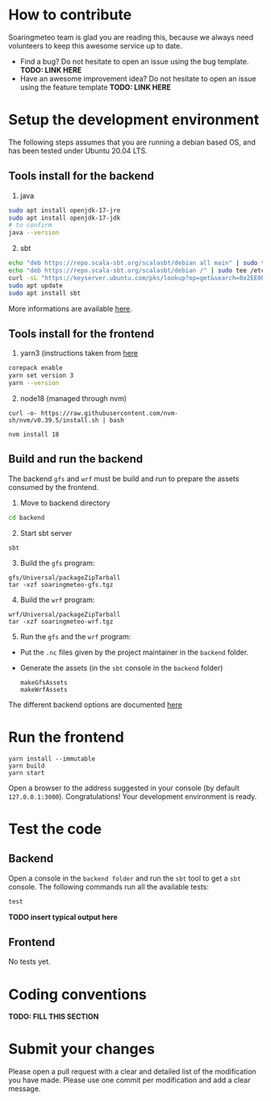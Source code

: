 # How to contribute

Soaringmeteo team is glad you are reading this, because we always need volunteers
to keep this awesome service up to date.

* Find a bug? Do not hesitate to open an issue using the bug template. **TODO: LINK HERE**
* Have an awesome improvement idea? Do not hesitate to open an issue using the feature template **TODO: LINK HERE**

# Setup the development environment

The following steps assumes that you are running a debian based OS, and has been tested under Ubuntu 20.04 LTS.

## Tools install for the  backend

1. java

```bash
sudo apt install openjdk-17-jre
sudo apt install openjdk-17-jdk
# to confirm
java --version
```

2. sbt

```bash
echo "deb https://repo.scala-sbt.org/scalasbt/debian all main" | sudo tee /etc/apt/sources.list.d/sbt.list
echo "deb https://repo.scala-sbt.org/scalasbt/debian /" | sudo tee /etc/apt/sources.list.d/sbt_old.list
curl -sL "https://keyserver.ubuntu.com/pks/lookup?op=get&search=0x2EE0EA64E40A89B84B2DF73499E82A75642AC823" | sudo apt-key add
sudo apt update
sudo apt install sbt
```

More informations are available [here](https://scala-sbt.org).

## Tools install for the  frontend

1. yarn3 (instructions taken from [here](https://yarnpkg.com/getting-started/install)
```bash
corepack enable
yarn set version 3
yarn --version
```

2. node18 (managed through  nvm)
```
curl -o- https://raw.githubusercontent.com/nvm-sh/nvm/v0.39.5/install.sh | bash

nvm install 18
```

## Build and run the backend

The backend `gfs` and `wrf` must be build and run to prepare the assets consumed by the frontend.

1. Move to backend directory 
```bash
cd backend
```
2. Start sbt server 
```
sbt
```
3. Build the `gfs` program: 

```
gfs/Universal/packageZipTarball
tar -xzf soaringmeteo-gfs.tgz
```

4. Build the `wrf` program:

```
wrf/Universal/packageZipTarball
tar -xzf soaringmeteo-wrf.tgz
```

5. Run the `gfs` and the `wrf` program:

  * Put the `.nc` files given by the project maintainer in the `backend` folder.
  
  * Generate the assets (in the `sbt` console in the `backend` folder)

	```
	makeGfsAssets
	makeWrfAssets
	```

The different backend options are documented [here](backend/README.md)

# Run the frontend

```
yarn install --immutable
yarn build
yarn start
```

Open a browser to the address suggested in your console (by default `127.0.0.1:3000`).
Congratulations! Your development environment is ready.

# Test the code

## Backend

Open a console in the `backend folder` and run the `sbt` tool to get a `sbt` console.
The following commands run all the available tests:

~~~ sbt
test
~~~

**TODO insert typical output here** 

## Frontend

No tests yet.


# Coding conventions

**TODO: FILL THIS SECTION**


# Submit your changes

Please open a pull request with a clear and detailed list of the modification you have made.
Please use one commit per modification and add a clear message.

